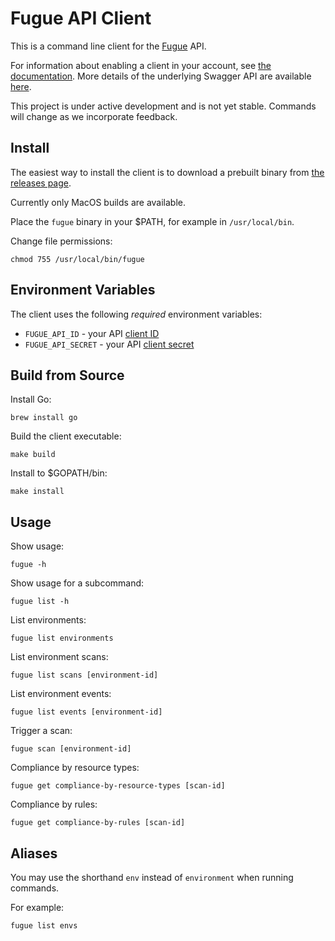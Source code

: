# Fugue API Client

This is a command line client for the [Fugue](https://riskmanager.fugue.co/) API.

For information about enabling a client in your account, see
[the documentation](https://riskmanagerdocs.fugue.co/api.html). More details of the underlying Swagger API are available
[here](https://docs.fugue.co/_static/swagger.html).

This project is under active development and is not yet stable. Commands will
change as we incorporate feedback.

## Install

The easiest way to install the client is to download a prebuilt binary
from [the releases page](https://github.com/fugue/fugue-client/releases).

Currently only MacOS builds are available.

Place the `fugue` binary in your $PATH, for example in `/usr/local/bin`.

Change file permissions:

```
chmod 755 /usr/local/bin/fugue
```

## Environment Variables

The client uses the following *required* environment variables:

* `FUGUE_API_ID` - your API [client ID](https://riskmanagerdocs.fugue.co/api.html#HowtoUsetheAPI)
* `FUGUE_API_SECRET` - your API [client secret](https://riskmanagerdocs.fugue.co/api.html#HowtoUsetheAPI)

## Build from Source

Install Go:

```
brew install go
```

Build the client executable:

```
make build
```

Install to $GOPATH/bin:

```
make install
```

## Usage

Show usage: 

```
fugue -h
```

Show usage for a subcommand:

```
fugue list -h
```

List environments:

```
fugue list environments
```

List environment scans:

```
fugue list scans [environment-id]
```

List environment events:

```
fugue list events [environment-id]
```

Trigger a scan:

```
fugue scan [environment-id]
```

Compliance by resource types:

```
fugue get compliance-by-resource-types [scan-id]
```

Compliance by rules:

```
fugue get compliance-by-rules [scan-id]
```

## Aliases

You may use the shorthand `env` instead of `environment` when running commands.

For example:

```
fugue list envs
```
